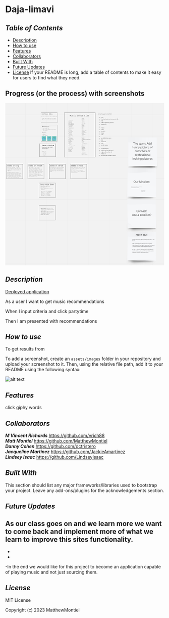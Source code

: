 # Daja-limavi
## *Table of Contents*
- [Description](#description)
- [How to use](#how-to-use)
- [Features](#features)
- [Collaborators](#collaborators)
- [Built With](#built-with)
- [Future Updates](#future-updates)
- [License](#license)
If your README is long, add a table of contents to make it easy for users to find what they need.

## Progress (or the process) with screenshots
![screenshot](./assets/images/thinkboard.png)

## *Description*
[Deployed application](https://matthewmontiel.github.io/daja-limavi/)

As a user I want to get music recommendations

When I input criteria and click partytime

Then I am presented with recommendations


## *How to use*

To get results from

To add a screenshot, create an `assets/images` folder in your repository and upload your screenshot to it. Then, using the relative file path, add it to your README using the following syntax:

![alt text](./assets/images/screenshot.png)

## *Features*
click giphy words


## *Collaborators*

***M Vincent Richards*** https://github.com/vrich88<br>
***Matt Montiel*** https://github.com/MatthewMontiel<br>
***Danny Cohen*** https://github.com/dctristero<br>
***Jacqueline Martinez*** https://github.com/JackieAmartinez<br>
***Lindsey Isaac*** https://github.com/LindseyIsaac

## *Built With*
This section should list any major frameworks/libraries used to bootstrap your project. Leave any add-ons/plugins for the acknowledgements section. 

## *Future Updates*
As our class goes on and we learn more we want to come back and implement more of what we learn to improve this sites functionality. 
-
-
-
-In the end we would like for this project to become an application capable of playing music and not just sourcing them.

## *License*
MIT License

Copyright (c) 2023 MatthewMontiel

[def]: #description